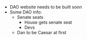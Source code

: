 - DAO website needs to be built soon
- Some DAO info:
	- Senate seats
		- House gets senate seat
		- Devs
	- Dan to be Caesar at first